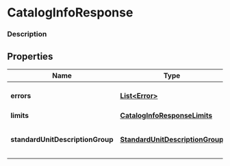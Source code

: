 
# CatalogInfoResponse

### Description



## Properties
Name | Type | Description | Notes
------------ | ------------- | ------------- | -------------
**errors** | [**List&lt;Error&gt;**](Error.md) | The set of &#x60;Error&#x60;s encountered. |  [optional]
**limits** | [**CatalogInfoResponseLimits**](CatalogInfoResponseLimits.md) |  |  [optional]
**standardUnitDescriptionGroup** | [**StandardUnitDescriptionGroup**](StandardUnitDescriptionGroup.md) | Names and abbreviations for standard units. |  [optional]



